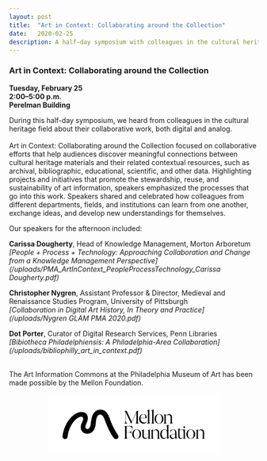 ```yaml
---
layout: post 
title:  "Art in Context: Collaborating around the Collection"
date:   2020-02-25
description: A half-day symposium with colleagues in the cultural heritage field who spoke about their collaborative work, both digital and analog. 
---
```


### Art in Context: Collaborating around the Collection

**Tuesday, February 25  
2:00–5:00 p.m.  
Perelman Building**

During this half-day symposium, we heard from colleagues in the cultural heritage field about their collaborative work, both digital and analog. <br><br> Art in Context: Collaborating around the Collection focused on collaborative efforts that help audiences discover meaningful connections between cultural heritage materials and their related contextual resources, such as archival, bibliographic, educational, scientific, and other data. Highlighting projects and initiatives that promote the stewardship, reuse, and sustainability of art information, speakers emphasized the processes that go into this work. Speakers shared and celebrated how colleagues from different departments, fields, and institutions can learn from one another, exchange ideas, and develop new understandings for themselves.<br>

Our speakers for the afternoon included:

**Carissa Dougherty**, Head of Knowledge Management, Morton Arboretum  
*[People + Process + Technology: Approaching Collaboration and Change from a Knowledge Management Perspective](/uploads/PMA_ArtInContext_PeopleProcessTechnology_Carissa Dougherty.pdf)*

**Christopher Nygren**, Assistant Professor & Director, Medieval and Renaissance Studies Program, University of Pittsburgh  
 *[Collaboration in Digital Art History, In Theory and Practice](/uploads/Nygren GLAM PMA 2020.pdf)*

**Dot Porter**, Curator of Digital Research Services, Penn Libraries  
*[Bibiotheca Philadelphiensis: A Philadelphia-Area Collaboration]
(/uploads/bibliophilly_art_in_context.pdf)*



<br>The Art Information Commons at the Philadelphia Museum of Art has been made possible by the Mellon Foundation.<br>
<p style="text-align:center;"><img src="/assets/img/Mellon_Logomark_Lockup_Black.jpg"
     width="350" 
     height="auto" />
